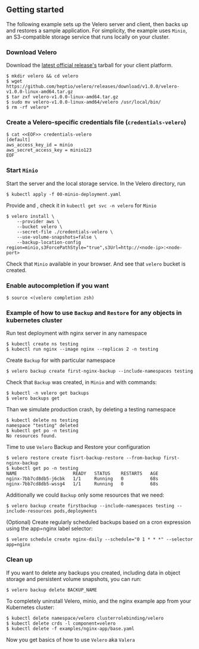 ## Getting started
The following example sets up the Velero server and client, then backs up and restores a sample application.
For simplicity, the example uses `Minio`, an S3-compatible storage service that runs locally on your cluster.

### Download Velero
Download the [latest official release's](https://github.com/heptio/velero/releases) tarball for your client platform.
```
$ mkdir velero && cd velero
$ wget https://github.com/heptio/velero/releases/download/v1.0.0/velero-v1.0.0-linux-amd64.tar.gz
$ tar zxf velero-v1.0.0-linux-amd64.tar.gz
$ sudo mv velero-v1.0.0-linux-amd64/velero /usr/local/bin/
$ rm -rf velero*
```

### Create a Velero-specific credentials file (`credentials-velero`) 
```
$ cat <<EOF>> credentials-velero
[default]
aws_access_key_id = minio
aws_secret_access_key = minio123
EOF
```

### Start `Minio`
Start the server and the local storage service. In the Velero directory, run
```
$ kubectl apply -f 00-minio-deployment.yaml
``` 
Provide <node-ip> and <nodeport>, check it in `kubectl get svc -n velero` for `Minio`
```
$ velero install \
    --provider aws \
    --bucket velero \
    --secret-file ./credentials-velero \
    --use-volume-snapshots=false \
    --backup-location-config region=minio,s3ForcePathStyle="true",s3Url=http://<node-ip>:<node-port>
```
Check that `Minio` available in your browser. And see that `velero` bucket is created. 

### Enable autocompletion if you want
```
$ source <(velero completion zsh)
```

### Example of how to use `Backup` and `Restore` for any objects in kubernetes cluster
Run test deployment with nginx server in any namespace
```
$ kubectl create ns testing
$ kubectl run nginx --image nginx --replicas 2 -n testing
```
Create `Backup` for with particular namespace
```
$ velero backup create first-nginx-backup --include-namespaces testing
```
Check that `Backup` was created, in `Minio` and with commands:
```
$ kubectl -n velero get backups
$ velero backups get
```
Than we simulate production crash, by deleting a testing namespace
```
$ kubectl delete ns testing
namespace "testing" deleted
$ kubectl get po -n testing
No resources found.
```
Time to use `Velero` Backup and Restore your configuration
```
$ velero restore create fisrt-backup-restore --from-backup first-nginx-backup 
$ kubectl get po -n testing
NAME                     READY   STATUS    RESTARTS   AGE
nginx-7bb7cd8db5-j6cbk   1/1     Running   0          68s
nginx-7bb7cd8db5-wssg4   1/1     Running   0          68s
```

Additionally we could `Backup` only some resources that we need:
```
$ velero backup create firstbackup --include-namespaces testing --include-resources pods,deployments
```
(Optional) Create regularly scheduled backups based on a cron expression using the app=nginx label selector:
```
$ velero schedule create nginx-daily --schedule="0 1 * * *" --selector app=nginx 
```

### Clean up
If you want to delete any backups you created, including data in object storage and persistent volume snapshots, you can run:
```
$ velero backup delete BACKUP_NAME
``` 
To completely uninstall Velero, minio, and the nginx example app from your Kubernetes cluster:
```
$ kubectl delete namespace/velero clusterrolebinding/velero
$ kubectl delete crds -l component=velero
$ kubectl delete -f examples/nginx-app/base.yaml
```

Now you get basics of how to use `Velero` aka `Valera`
